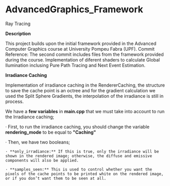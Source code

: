 # AdvancedGraphics_Framework
 Ray Tracing


**Description**

This project builds upon the initial framework provided in the Advanced Computer Graphics course at University Pompeu Fabra (UPF).
Commit Reference: The second commit includes files from the framework provided during the course.
Implementation of diferent shaders to calculate Global Ilumination inclusing Pure Path Tracing and Next Event Estimation.


**Irradiance Caching**

Implementation of irradiance caching in the RendererCaching, the structure to save the cache point is an octree and for the gradient calculation we used the Split Sphere Gradients, the interpolation of the irradiance is still in process.

We have a **few variables** in **main.cpp** that we must take into account to run the Irradiance caching;

· First, to run the irradiance caching, you should change the variable **rendering_mode** to be equal to **"Caching"**

· Then, we have two booleans;

    · **only_irradiance:** If this is true, only the irradiance will be shown in the rendered image; otherwise, the diffuse and emissive components will also be applied.
    
    · **samples_seen:** This is used to control whether you want the pixels of the cache points to be printed white on the rendered image, or if you don’t want them to be seen at all.

